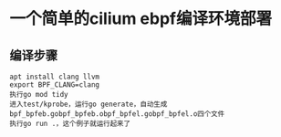# 一个简单的cilium ebpf编译环境部署

## 编译步骤
```
apt install clang llvm
export BPF_CLANG=clang
执行go mod tidy
进入test/kprobe，运行go generate，自动生成bpf_bpfeb.gobpf_bpfeb.obpf_bpfel.gobpf_bpfel.o四个文件
执行go run .，这个例子就运行起来了
```

